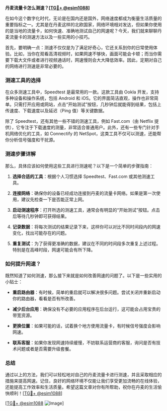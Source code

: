 **丹麦流量卡怎么测速？[[TG💪+ @esim1088](https://t.me/s/esim1088)]**

在如今这个数字化时代，无论是在国内还是国外，网络速度都成为衡量生活质量的重要指标之一。尤其是在丹麦这样的北欧国家，网络环境相对发达，但如果你使用的是当地的流量卡，如何快速、准确地测试自己的网速呢？今天，我们就来聊聊丹麦流量卡的测速方法以及一些实用的小技巧。

首先，要明确一点：测速不仅仅是为了满足好奇心，它还关系到你的日常使用体验。比如，当你在观看高清视频时，如果网速不够快，画面可能会卡顿；而当你需要下载大文件或者进行视频通话时，网速慢则会大大降低效率。因此，定期对自己的网络进行测速是非常必要的。

### 测速工具的选择

在众多测速工具中，Speedtest 是最常用的一款。这款工具由 Ookla 开发，支持多种设备和操作系统，包括 Android 和 iOS。它的界面简洁直观，操作也非常简单。只需打开应用或网站，点击“开始测试”按钮，几秒钟后就能得到结果，包括上传速度、下载速度以及延迟（Ping 值）等关键数据。

除了 Speedtest，还有其他一些不错的测速工具，例如 Fast.com（由 Netflix 提供），它专注于下载速度的测量，非常适合普通用户。此外，还有一些专门针对手机网络优化的工具，如 Connectify 的 NetSpot，这类工具不仅可以测速，还能帮你分析信号强度和干扰源。

### 测速步骤详解

那么，具体应该如何使用这些工具进行测速呢？以下是一个简单的步骤指南：

1. **选择合适的工具**：根据个人习惯选择 Speedtest、Fast.com 或其他测速工具。
   
2. **连接网络**：确保你的设备已经成功连接到丹麦的流量卡网络。如果是第一次使用，建议先检查一下是否能正常上网。

3. **启动测速程序**：打开所选的测速工具，通常会有明显的“开始测试”按钮。点击后等待几秒钟即可获得结果。

4. **记录数据**：将每次测试的结果记录下来，这样你可以对比不同时间段内的网速变化，找出可能存在的问题。

5. **重复测试**：为了获得更准确的数据，建议在不同的时间段多次重复上述过程。特别是在高峰时段，网速可能会有所下降。

### 如何提升网速？

既然知道了如何测速，那么接下来就是如何改善网速的问题了。以下是一些实用的小贴士：

- **重启路由器**：有时候，简单的重启就可以解决很多问题。尝试关闭并重新启动你的路由器，看看是否有所改善。
  
- **减少后台应用**：确保没有不必要的应用程序在后台运行，这可能会占用宝贵的带宽资源。

- **更换位置**：如果可能的话，试着换个地方使用流量卡，有时候信号强度会影响网速。

- **联系客服**：如果你发现网速持续缓慢，不妨联系运营商的客服，询问是否有技术问题或者是否需要升级套餐。

### 总结

通过以上的方法，我们可以轻松地对自己的丹麦流量卡进行测速，并且采取相应的措施来提高网速。记住，良好的网络环境不仅能让我们享受更加流畅的在线体验，还能提高工作效率和生活质量。希望这篇文章对你有所帮助，祝你在丹麦的生活愉快顺利！[[TG💪+ @esim1088](https://t.me/s/esim1088)]

[[TG💪+ @esim1088](https://t.me/s/esim1088) ![Image](https://i.postimg.cc/4NQfJmqS/Snipaste-2025-05-13-00-14-12.png)]